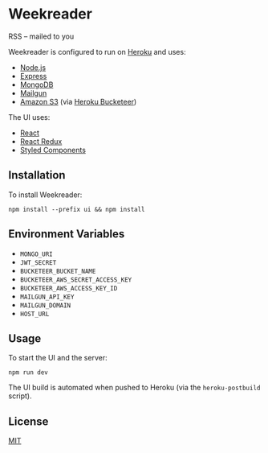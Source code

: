 # Weekreader

RSS – mailed to you

Weekreader is configured to run on [Heroku](https://heroku.com/) and uses:

- [Node.js](https://nodejs.org/en/)
- [Express](http://expressjs.com/)
- [MongoDB](https://www.mongodb.com/)
- [Mailgun](https://www.mailgun.com/)
- [Amazon S3](https://aws.amazon.com/s3/) (via [Heroku Bucketeer](https://elements.heroku.com/addons/bucketeer))

The UI uses:

- [React](https://reactjs.org/)
- [React Redux](https://react-redux.js.org/)
- [Styled Components](https://styled-components.com/)

## Installation

To install Weekreader:

```
npm install --prefix ui && npm install
```

## Environment Variables

- `MONGO_URI`
- `JWT_SECRET`
- `BUCKETEER_BUCKET_NAME`
- `BUCKETEER_AWS_SECRET_ACCESS_KEY`
- `BUCKETEER_AWS_ACCESS_KEY_ID`
- `MAILGUN_API_KEY`
- `MAILGUN_DOMAIN`
- `HOST_URL`

## Usage

To start the UI and the server:

```
npm run dev
```

The UI build is automated when pushed to Heroku (via the `heroku-postbuild` script).

## License

[MIT](https://choosealicense.com/licenses/mit/)
